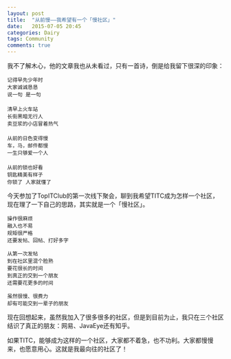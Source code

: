 ```yaml
---
layout: post
title:  "从前慢——我希望有一个「慢社区」"
date:   2015-07-05 20:45
categories: Dairy
tags: Community
comments: true
---
```


我不了解木心，他的文章我也从未看过，只有一首诗，倒是给我留下很深的印象：

```
记得早先少年时
大家诚诚恳恳
说一句 是一句
　　
清早上火车站
长街黑暗无行人
卖豆浆的小店冒着热气
　　
从前的日色变得慢
车，马，邮件都慢
一生只够爱一个人
　　
从前的锁也好看
钥匙精美有样子
你锁了 人家就懂了
```

今天参加了TopITClub的第一次线下聚会，聊到我希望TITC成为怎样一个社区，现在理了一下自己的思路，其实就是一个「慢社区」。

```
操作很麻烦
融入也不易
规矩很严格
还要发帖、回帖、打好多字

从第一次发帖
到在社区里混个脸熟
要花很长的时间
到真正的交到一个朋友
还需要花更多的时间

虽然很慢、很费力
却有可能交到一辈子的朋友
```

现在回想起来，虽然我加入了很多很多的社区，但是到目前为止，我只在三个社区结识了真正的朋友：网易、JavaEye还有知乎。

如果TITC，能够成为这样的一个社区，大家都不着急，也不功利。大家都慢慢来，也愿意用心。这就是我最向往的社区了！